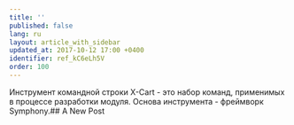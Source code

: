 ```yaml
---
title: ''
published: false
lang: ru
layout: article_with_sidebar
updated_at: 2017-10-12 17:00 +0400
identifier: ref_kC6eLh5V
order: 100
---
```


Инструмент командной строки X-Cart - это набор команд, применимых в процессе разработки модуля.  Основа инструмента - фреймворк Symphony.## A New Post


